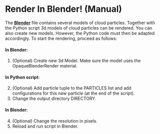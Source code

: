 # Render In Blender! (Manual)

The [__Blender__](https://blender.org/) file contains several models of cloud particles. Together with the Python script 3d models of cloud particles can be rendered.
You can also create new models. However, the Python code must then be adapted accordingly.
To start the rendering, proceed as follows:

#### In Blender:
1. (Optional) Create new 3d Model. Make sure the model uses the OpaqueBlenderRender material.

#### In Python script:
2. (Optional) Add particle tuple to the PARTICLES list and add configurations for this new particle
   (at the end of the script).
3. Change the output directory DIRECTORY.

#### In Blender:
4. (Optional) Change the resolution in pixels.
5. Reload and run script in Blender.
